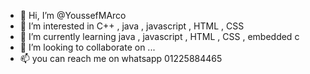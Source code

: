 - 👋 Hi, I’m @YoussefMArco
- 👀 I’m interested in C++ , java , javascript , HTML , CSS
- 🌱 I’m currently learning java , javascript , HTML , CSS , embedded c
- 💞️ I’m looking to collaborate on ...
- 📫 you can reach me on whatsapp 01225884465

<!---
YoussefMArco/YoussefMArco is a ✨ special ✨ repository because its `README.md` (this file) appears on your GitHub profile.
You can click the Preview link to take a look at your changes.
--->
